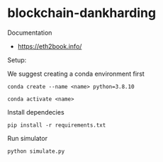 # blockchain-dankharding

Documentation 
- https://eth2book.info/

Setup:

We suggest creating a conda environment first

```conda create --name <name> python=3.8.10```

```conda activate <name>```

Install dependecies

```pip install -r requirements.txt```

Run simulator

```python simulate.py```